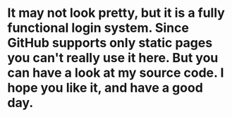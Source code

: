 # It may not look pretty, but it is a fully functional login system. Since GitHub supports only static pages you can't really use it here. But you can have a look at my source code. I hope you like it, and have a good day.
